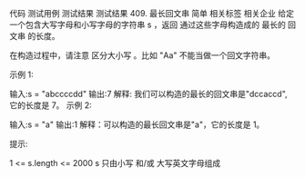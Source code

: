 
代码
测试用例
测试结果
测试结果
409. 最长回文串
     简单
     相关标签
     相关企业
     给定一个包含大写字母和小写字母的字符串 s ，返回 通过这些字母构造成的 最长的
     回文串
     的长度。

在构造过程中，请注意 区分大小写 。比如 "Aa" 不能当做一个回文字符串。



示例 1:

输入:s = "abccccdd"
输出:7
解释:
我们可以构造的最长的回文串是"dccaccd", 它的长度是 7。
示例 2:

输入:s = "a"
输出:1
解释：可以构造的最长回文串是"a"，它的长度是 1。


提示:

1 <= s.length <= 2000
s 只由小写 和/或 大写英文字母组成